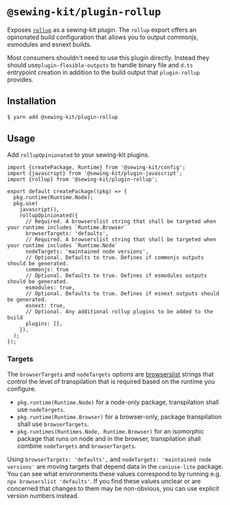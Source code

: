 # `@sewing-kit/plugin-rollup`

Exposes [`rollup`](https://rollupjs.org/guide/en/) as a sewing-kit plugin. The `rollup` export offers an opinonated build configuration that allows you to output commonjs, esmodules and esnext builds.

Most consumers shouldn't need to use this plugin directly. Instead they should use`plugin-flexible-outputs` to handle binary file and `d.ts` entrypoint creation in addition to the build output that `plugin-rollup` provides.

## Installation

```bash
$ yarn add @sewing-kit/plugin-rollup
```

## Usage

Add `rollupOpinionated` to your sewing-kit plugins.

```
import {createPackage, Runtime} from '@sewing-kit/config';
import {javascript} from '@sewing-kit/plugin-javascript';
import {rollup} from '@sewing-kit/plugin-rollup';

export default createPackage((pkg) => {
  pkg.runtime(Runtime.Node);
  pkg.use(
    javascript(),
    rollupOpinionated({
      // Required. A browserslist string that shall be targeted when your runtime includes `Runtime.Browser`
      browserTargets: 'defaults',
      // Required. A browserslist string that shall be targeted when your runtime includes `Runtime.Node`
      nodeTargets: 'maintained node versions',
      // Optional. Defaults to true. Defines if commonjs outputs should be generated.
      commonjs: true
      // Optional. Defaults to true. Defines if esmodules outputs should be generated.
      esmodules: true,
      // Optional. Defaults to true. Defines if esnext outputs should be generated.
      esnext: true,
      // Optional. Any additional rollup plugins to be added to the build
      plugins: [],
    }),
  );
});
```

### Targets

The `browserTargets` and `nodeTargets` options are [browserslist](https://github.com/browserslist/browserslist) strings that control the level of transpilation that is required based on the runtime you configure.

- `pkg.runtime(Runtime.Node)` for a node-only package, transpilation shall use `nodeTargets`.
- `pkg.runtime(Runtime.Browser)` for a browser-only, package transpilation shall use `browserTargets`.
- `pkg.runtimes(Runtimes.Node, Runtime.Browser)` for an isomorphic package that runs on node and in the browser, transpilation shall combine `nodeTargets` and `browserTargets`.

Using `browserTargets: 'defaults',` and `nodeTargets: 'maintained node versions'` are moving targets that depend data in the `caniuse-lite` package. You can see what environments these values correspond to by running e.g. `npx browserslist 'defaults'`. If you find these values unclear or are concerned that changes to them may be non-obvious, you can use explicit version numbers instead.
